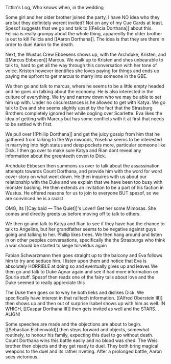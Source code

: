 Tittlin's Log, Who knows when, in the wedding

Some girl and her older brother joined the party, I have NO idea who they are but they definitely werent invited?  Not on any of my Cue Cards at least. Spesof suggests that we go and talk to [[Felicia Dorthana]] about this. Felicia is really grumpy about the whole thing, apparently the older brother is out to kill Felicia and [[Aaron Dorthana]]. The idea is that they are there in order to duel Aaron to the death.

Next, the Wustus Crew Ebbesens shows up, with the Archduke, Kristen, and [[Marcus Ebbesen]] Marcus. We walk up to Kristen and shes unbearable to talk to, hard to get all the way through this conversation with her tone of voice. Kristen however identifies she loves paying for things and ends up paying me upfront to get marcus to marry into someone in the GBE.

We then go and talk to marcus, where he seems to be a little empty headed and he goes on talking about the economy. He is also interested in the culture of everything. We try and narrow down who we may be able to set him up with. Under no circumstances is he allowed to get with Katya.
We go talk to Eva and she seems slightly upset by the fact that the Strasburg Brothers completely ignored her while oogling over Scarlette. Eva likes the idea of getting with Marcus but has some conflicts with it at first that needs to be settled with first.

We pull over [[Phillip Dorthana]] and get the juicy gossip from him that he gathered from talking to the Wyrmwoods, Yosefina seems to be interested in marrying into high status and deep pockets more, particular someone like Dick. 
I then go over to make sure Katya and Rian dont reveal any information about the greenteeth coven to Dick.

Archduke Ebbesen then summons us over to talk about the assassination attempts towards Count Dorthana, and provide him with the word for word cover story on what went down.  He then inquires with us about our relationship with the Duke and we explain that we have been too busy with monster bashing. He then extends an invitation to be a part of his faction in Wustus. He offered reasons for us to join to everyone BUT spesof, so we are convinced he is a racist

OMG, Its [[Caylbaid ― The Quiet]]'s Lover! Get her some Mimosas. She comes and directly greets us before moving off to talk to others.

We then go and talk to Katya and Rian to see if they have had the chance to talk to Angelina, but her grandfather seems to be negative against guys going and talking to her. Phillip likes trees.
We then hang around and listen in on other peoples conversations, specifically the the Strasburgs who think a war should be started to siege torveldus again

Fabian Schwarzmann then goes straight up to the balcony and Eva follows him to try and seduce him. I listen upon them and notice that Eva is absolutely HORRIBLE at doing so and eventually gives up and leaves
We then go and talk to Duke Agnar again and see if had more information on Spuria stuff. Spesof then reads one of the fairy tails about love and the Duke seemed to really appreciate this

The Duke then goes on to why he both lieks and dislikes Dick. We specifically have interest in that railtech information.
[[Alfred Oberstein Ⅲ]] then shows up and then out of surprise Isabel shows up with him as well. IN WHICH, [[Caspar Dorthana Ⅲ]] then gets invited as well and the STARS... ALIGN!

Some speeches are made and the objections are about to begin. [[Sebastian Eichenwald]] then steps forward and objects, somewhat routinely, to honour his family, expecting this duel to go without death. Count Dorthana wins this battle easily and no blood was shed. The Weis brother then objects and they get ready to duel. They both bring magical weapons to the duel and its rather riveting. After a prolonged battle, Aaron sees victorious.


